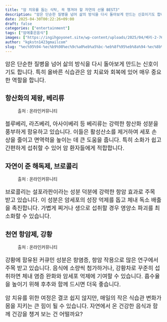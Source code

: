 ```yaml
---
title: "암 치유를 돕는 식탁, 꼭 챙겨야 할 자연의 선물 BEST3"
description: "암은 단순한 질병을 넘어 삶의 방식을 다시 돌아보게 만드는 신호이기도 합니다. 특히 올바른 식습관은 암 치료와 회복에 있어 매우 중요한 역할을 합니다."
date: 2025-04-30T00:22:26+09:00
draft: false
categories: ["entertainment"]
tags: ["암에좋은음식"]
images: ["https://ingihgoyonet.site/wp-content/uploads/2025/04/베리-2-768x1024.jpg", "https://ingihgoyonet.site/wp-content/uploads/2025/04/브로콜리-2-1-1024x747.jpg", "https://ingihgoyonet.site/wp-content/uploads/2025/04/강황-1024x683.png"]
author: "kgkstn1423gmailcom"
slug: "%ec%95%94-%ec%b9%98%ec%9c%a0%eb%a5%bc-%eb%8f%95%eb%8a%94-%ec%8b%9d%ed%83%81-%ea%bc%ad-%ec%b1%99%ea%b2%a8%ec%95%bc-%ed%95%a0-%ec%9e%90%ec%97%b0%ec%9d%98-%ec%84%a0%eb%ac%bc-best3"
---
```


<p style="font-size:18px">암은 단순한 질병을 넘어 삶의 방식을 다시 돌아보게 만드는 신호이기도 합니다. 특히 올바른 식습관은 암 치료와 회복에 있어 매우 중요한 역할을 합니다.</p> <h2 >항산화의 제왕, 베리류</h2> <figure ><img src="https://ingihgoyonet.site/wp-content/uploads/2025/04/베리-2-768x1024.jpg" alt="" style="aspect-ratio:16/9;object-fit:cover"/><figcaption >출처 : 온라인커뮤니티</figcaption></figure> <p style="font-size:18px">블루베리, 라즈베리, 아사이베리 등 베리류는 강력한 항산화 성분을 풍부하게 함유하고 있습니다. 이들은 활성산소를 제거하여 세포 손상을 줄이고 면역력을 높이는 데 큰 도움을 줍니다. 특히 소화가 쉽고 간편하게 섭취할 수 있어 암 환자들에게 적합합니다.</p> <h2 >자연이 준 해독제, 브로콜리</h2> <figure ><img src="https://ingihgoyonet.site/wp-content/uploads/2025/04/브로콜리-2-1-1024x747.jpg" alt="" style="aspect-ratio:16/9;object-fit:cover"/><figcaption >출처 : 온라인커뮤니티</figcaption></figure> <p style="font-size:18px">브로콜리는 설포라판이라는 성분 덕분에 강력한 항암 효과로 주목 받고 있습니다. 이 성분은 암세포의 성장 억제를 돕고 체내 독소 배출을 촉진합니다. 가볍게 찌거나 생으로 섭취할 경우 영양소 파괴를 최소화할 수 있습니다.</p> <h2 >천연 항암제, 강황</h2> <figure ><img src="https://ingihgoyonet.site/wp-content/uploads/2025/04/강황-1024x683.png" alt="" style="aspect-ratio:16/9;object-fit:cover"/><figcaption >출처 : 온라인커뮤니티</figcaption></figure> <p style="font-size:18px">강황에 함유된 커큐민 성분은 항염증, 항암 작용으로 많은 연구에서 주목 받고 있습니다. 음식에 소량씩 첨가하거나, 강황차로 꾸준히 섭취하면 체내 염증 완화와 암세포 억제에 기여할 수 있습니다. 흡수율을 높이기 위해 후추와 함께 드시면 더욱 좋습니다.</p> <p style="font-size:18px">암 치유를 위한 여정은 결코 쉽지 않지만, 매일의 작은 식습관 변화가 몸을 지키는 큰 힘이 될 수 있습니다. 자연에서 온 건강한 음식과 함께 건강을 챙겨 보는 건 어떨까요?</p>